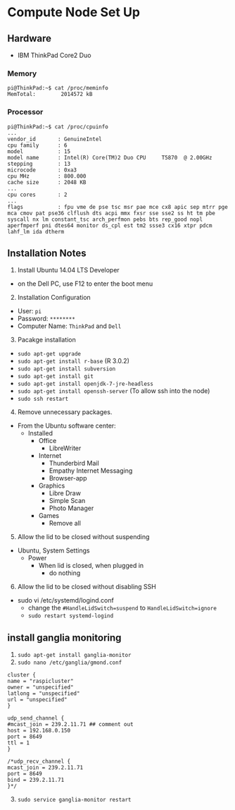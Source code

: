 # Compute Node Set Up

## Hardware

- IBM ThinkPad Core2 Duo

### Memory

```
pi@ThinkPad:~$ cat /proc/meminfo
MemTotal:        2014572 kB
```

### Processor

```
pi@ThinkPad:~$ cat /proc/cpuinfo
...
vendor_id       : GenuineIntel
cpu family      : 6
model           : 15
model name      : Intel(R) Core(TM)2 Duo CPU     T5870  @ 2.00GHz
stepping        : 13
microcode       : 0xa3
cpu MHz         : 800.000
cache size      : 2048 KB
...
cpu cores       : 2
...
flags           : fpu vme de pse tsc msr pae mce cx8 apic sep mtrr pge mca cmov pat pse36 clflush dts acpi mmx fxsr sse sse2 ss ht tm pbe syscall nx lm constant_tsc arch_perfmon pebs bts rep_good nopl aperfmperf pni dtes64 monitor ds_cpl est tm2 ssse3 cx16 xtpr pdcm lahf_lm ida dtherm
```

## Installation Notes

1. Install Ubuntu 14.04 LTS Developer
  - on the Dell PC, use F12 to enter the boot menu
2. Installation Configuration
  - User: `pi`
  - Password: `********`
  - Computer Name: `ThinkPad` and `Dell`
3. Pacakge installation
  - `sudo apt-get upgrade`
  - `sudo apt-get install r-base` (R 3.0.2)
  - `sudo apt-get install subversion`
  - `sudo apt-get install git`
  - `sudo apt-get install openjdk-7-jre-headless`
  - `sudo apt-get install openssh-server` (To allow ssh into the node)
  - `sudo ssh restart`
4. Remove unnecessary packages.
  - From the Ubuntu software center:
    - Installed
      - Office
        - LibreWriter
      - Internet
        - Thunderbird Mail
        - Empathy Internet Messaging
        - Browser-app
      - Graphics
        - Libre Draw
        - Simple Scan
        - Photo Manager
      - Games
        - Remove all
5. Allow the lid to be closed without suspending
  - Ubuntu, System Settings
    - Power
      - When lid is closed, when plugged in
        - do nothing
6. Allow the lid to be closed without disabling SSH
  - sudo vi /etc/systemd/logind.conf
    - change the `#HandleLidSwitch=suspend` to `HandleLidSwitch=ignore`
    - `sudo restart systemd-logind`

## install ganglia monitoring

1. `sudo apt-get install ganglia-monitor`
2. `sudo nano /etc/ganglia/gmond.conf`

 ```
cluster {
name = "raspicluster"
owner = "unspecified"
latlong = "unspecified"
url = "unspecified"
}

udp_send_channel {
#mcast_join = 239.2.11.71 ## comment out
host = 192.168.0.150
port = 8649
ttl = 1
}

/*udp_recv_channel {
mcast_join = 239.2.11.71
port = 8649
bind = 239.2.11.71
}*/
```

3. `sudo service ganglia-monitor restart`

